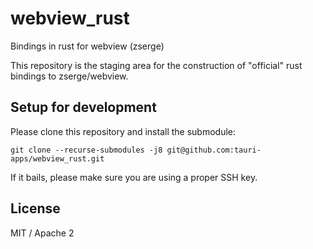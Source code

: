 # webview_rust
Bindings in rust for webview (zserge)

This repository is the staging area for the construction of "official" rust bindings to zserge/webview.

## Setup for development
Please clone this repository and install the submodule:
```
git clone --recurse-submodules -j8 git@github.com:tauri-apps/webview_rust.git
```

If it bails, please make sure you are using a proper SSH key. 

## License
MIT / Apache 2
